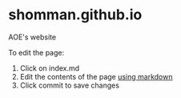 # shomman.github.io
AOE's website

To edit the page:

1. Click on index.md
2. Edit the contents of the page [using markdown](https://help.github.com/articles/basic-writing-and-formatting-syntax/)
3. Click commit to save changes
